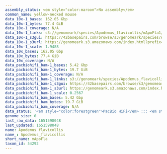 ```yaml
---
assembly_status: <em style="color:maroon">No assembly</em>
common_name: yellow-necked mouse
data_10x-1_bases: 162.05 Gbp
data_10x-1_bytes: 77.4 GiB
data_10x-1_coverage: N/A
data_10x-1_links: s3://genomeark/species/Apodemus_flavicollis/mApoFla1/genomic_data/10x/<br>
data_10x-1_s3gui: https://42basepairs.com/browse/s3/genomeark/species/Apodemus_flavicollis/mApoFla1/genomic_data/10x/
data_10x-1_s3url: https://genomeark.s3.amazonaws.com/index.html?prefix=species/Apodemus_flavicollis/mApoFla1/genomic_data/10x/
data_10x-1_scale: 1.9488
data_10x_bases: 162.05 Gbp
data_10x_bytes: 77.4 GiB
data_10x_coverage: N/A
data_pacbiohifi_bam-1_bases: 5.42 Gbp
data_pacbiohifi_bam-1_bytes: 19.7 GiB
data_pacbiohifi_bam-1_coverage: N/A
data_pacbiohifi_bam-1_links: s3://genomeark/species/Apodemus_flavicollis/mApoFla1/genomic_data/pacbio_hifi/<br>
data_pacbiohifi_bam-1_s3gui: https://42basepairs.com/browse/s3/genomeark/species/Apodemus_flavicollis/mApoFla1/genomic_data/pacbio_hifi/
data_pacbiohifi_bam-1_s3url: https://genomeark.s3.amazonaws.com/index.html?prefix=species/Apodemus_flavicollis/mApoFla1/genomic_data/pacbio_hifi/
data_pacbiohifi_bam-1_scale: 0.2567
data_pacbiohifi_bam_bases: 5.42 Gbp
data_pacbiohifi_bam_bytes: 19.7 GiB
data_pacbiohifi_bam_coverage: N/A
data_status: '<em style="color:forestgreen">PacBio HiFi</em> ::: <em style="color:forestgreen">10x</em>'
genome_size: 0
last_raw_data: 1651598048
last_updated: 1651598048
name: Apodemus flavicollis
name_: Apodemus_flavicollis
short_name: mApoFla
taxon_id: 54292
---
```

